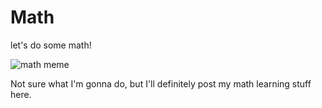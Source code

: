 # Math

let's do some math!

![math meme](https://media.makeameme.org/created/lets-do-all-02475b8932.jpg "do math")

Not sure what I'm gonna do, but I'll definitely post my math learning stuff here.
